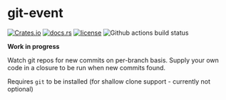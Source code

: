 # git-event

[![Crates.io](https://img.shields.io/crates/v/git-event)](https://crates.io/crates/git-event)
[![docs.rs](https://docs.rs/git-event/badge.svg)](https://docs.rs/git-event/)
[![license](https://img.shields.io/github/license/tjtelan/git-event-rs)](LICENSE)
![Github actions build status](https://github.com/tjtelan/git-event-rs/workflows/git-event/badge.svg)

**Work in progress**

Watch git repos for new commits on per-branch basis. Supply your own code in a closure to be run when new commits found.

Requires `git` to be installed (for shallow clone support - currently not optional)